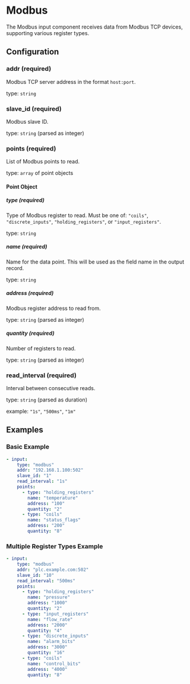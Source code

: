 # Modbus

The Modbus input component receives data from Modbus TCP devices, supporting various register types.

## Configuration

### **addr** (required)

Modbus TCP server address in the format `host:port`.

type: `string`

### **slave_id** (required)

Modbus slave ID.

type: `string` (parsed as integer)

### **points** (required)

List of Modbus points to read.

type: `array` of point objects

#### Point Object

##### **type** (required)

Type of Modbus register to read. Must be one of: `"coils"`, `"discrete_inputs"`, `"holding_registers"`, or `"input_registers"`.

type: `string`

##### **name** (required)

Name for the data point. This will be used as the field name in the output record.

type: `string`

##### **address** (required)

Modbus register address to read from.

type: `string` (parsed as integer)

##### **quantity** (required)

Number of registers to read.

type: `string` (parsed as integer)

### **read_interval** (required)

Interval between consecutive reads.

type: `string` (parsed as duration)

example: `"1s"`, `"500ms"`, `"1m"`

## Examples

### Basic Example

```yaml
- input:
    type: "modbus"
    addr: "192.168.1.100:502"
    slave_id: "1"
    read_interval: "1s"
    points:
      - type: "holding_registers"
        name: "temperature"
        address: "100"
        quantity: "2"
      - type: "coils"
        name: "status_flags"
        address: "200"
        quantity: "8"
```

### Multiple Register Types Example

```yaml
- input:
    type: "modbus"
    addr: "plc.example.com:502"
    slave_id: "10"
    read_interval: "500ms"
    points:
      - type: "holding_registers"
        name: "pressure"
        address: "1000"
        quantity: "2"
      - type: "input_registers"
        name: "flow_rate"
        address: "2000"
        quantity: "4"
      - type: "discrete_inputs"
        name: "alarm_bits"
        address: "3000"
        quantity: "16"
      - type: "coils"
        name: "control_bits"
        address: "4000"
        quantity: "8"
```